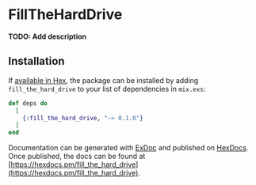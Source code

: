 # FillTheHardDrive

**TODO: Add description**

## Installation

If [available in Hex](https://hex.pm/docs/publish), the package can be installed
by adding `fill_the_hard_drive` to your list of dependencies in `mix.exs`:

```elixir
def deps do
  [
    {:fill_the_hard_drive, "~> 0.1.0"}
  ]
end
```

Documentation can be generated with [ExDoc](https://github.com/elixir-lang/ex_doc)
and published on [HexDocs](https://hexdocs.pm). Once published, the docs can
be found at [https://hexdocs.pm/fill_the_hard_drive](https://hexdocs.pm/fill_the_hard_drive).

